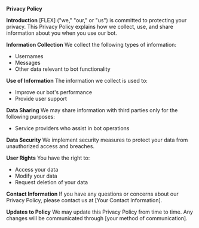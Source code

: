 **Privacy Policy**

**Introduction**
[FLEX] ("we," "our," or "us") is committed to protecting your privacy. This Privacy Policy explains how we collect, use, and share information about you when you use our bot.

**Information Collection**
We collect the following types of information:
- Usernames
- Messages
- Other data relevant to bot functionality

**Use of Information**
The information we collect is used to:
- Improve our bot's performance
- Provide user support

**Data Sharing**
We may share information with third parties only for the following purposes:
- Service providers who assist in bot operations

**Data Security**
We implement security measures to protect your data from unauthorized access and breaches.

**User Rights**
You have the right to:
- Access your data
- Modify your data
- Request deletion of your data

**Contact Information**
If you have any questions or concerns about our Privacy Policy, please contact us at [Your Contact Information].

**Updates to Policy**
We may update this Privacy Policy from time to time. Any changes will be communicated through [your method of communication].
